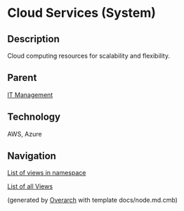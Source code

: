
# Cloud Services (System)
## Description
Cloud computing resources for scalability and flexibility.

## Parent
[IT Management](../../mybank/it-management/context-boundary.md)

## Technology
AWS, Azure


## Navigation
[List of views in namespace](./views-in-namespace.md)

[List of all Views](../../views.md)


(generated by [Overarch](https://github.com/soulspace-org/overarch) with template docs/node.md.cmb)
